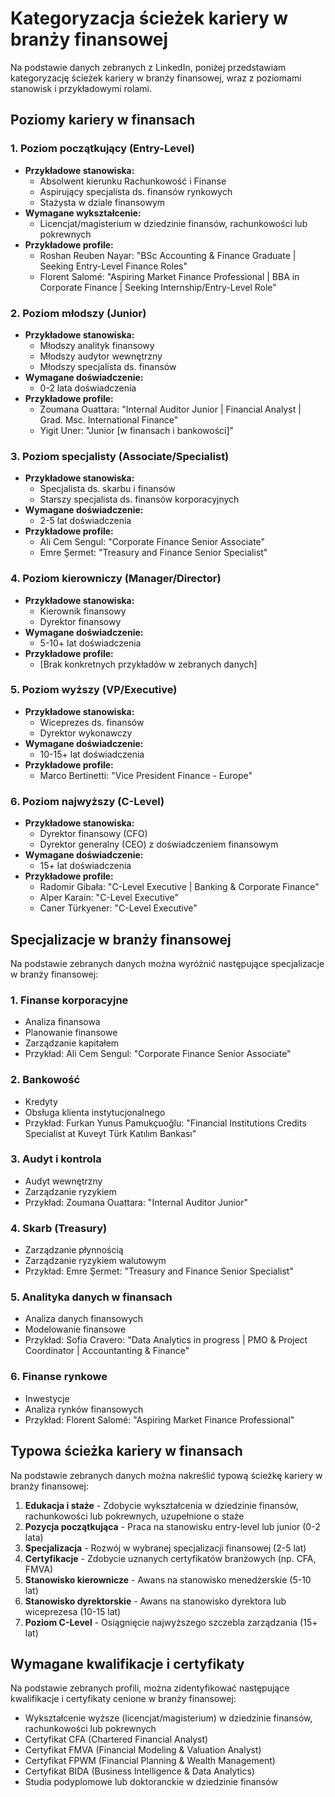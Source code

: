 # Kategoryzacja ścieżek kariery w branży finansowej

Na podstawie danych zebranych z LinkedIn, poniżej przedstawiam kategoryzację ścieżek kariery w branży finansowej, wraz z poziomami stanowisk i przykładowymi rolami.

## Poziomy kariery w finansach

### 1. Poziom początkujący (Entry-Level)
- **Przykładowe stanowiska:**
  - Absolwent kierunku Rachunkowość i Finanse
  - Aspirujący specjalista ds. finansów rynkowych
  - Stażysta w dziale finansowym
- **Wymagane wykształcenie:**
  - Licencjat/magisterium w dziedzinie finansów, rachunkowości lub pokrewnych
- **Przykładowe profile:**
  - Roshan Reuben Nayar: "BSc Accounting & Finance Graduate | Seeking Entry-Level Finance Roles"
  - Florent Salomé: "Aspiring Market Finance Professional | BBA in Corporate Finance | Seeking Internship/Entry-Level Role"

### 2. Poziom młodszy (Junior)
- **Przykładowe stanowiska:**
  - Młodszy analityk finansowy
  - Młodszy audytor wewnętrzny
  - Młodszy specjalista ds. finansów
- **Wymagane doświadczenie:**
  - 0-2 lata doświadczenia
- **Przykładowe profile:**
  - Zoumana Ouattara: "Internal Auditor Junior | Financial Analyst | Grad. Msc. International Finance"
  - Yigit Uner: "Junior [w finansach i bankowości]"

### 3. Poziom specjalisty (Associate/Specialist)
- **Przykładowe stanowiska:**
  - Specjalista ds. skarbu i finansów
  - Starszy specjalista ds. finansów korporacyjnych
- **Wymagane doświadczenie:**
  - 2-5 lat doświadczenia
- **Przykładowe profile:**
  - Ali Cem Sengul: "Corporate Finance Senior Associate"
  - Emre Şermet: "Treasury and Finance Senior Specialist"

### 4. Poziom kierowniczy (Manager/Director)
- **Przykładowe stanowiska:**
  - Kierownik finansowy
  - Dyrektor finansowy
- **Wymagane doświadczenie:**
  - 5-10+ lat doświadczenia
- **Przykładowe profile:**
  - [Brak konkretnych przykładów w zebranych danych]

### 5. Poziom wyższy (VP/Executive)
- **Przykładowe stanowiska:**
  - Wiceprezes ds. finansów
  - Dyrektor wykonawczy
- **Wymagane doświadczenie:**
  - 10-15+ lat doświadczenia
- **Przykładowe profile:**
  - Marco Bertinetti: "Vice President Finance - Europe"

### 6. Poziom najwyższy (C-Level)
- **Przykładowe stanowiska:**
  - Dyrektor finansowy (CFO)
  - Dyrektor generalny (CEO) z doświadczeniem finansowym
- **Wymagane doświadczenie:**
  - 15+ lat doświadczenia
- **Przykładowe profile:**
  - Radomir Gibała: "C-Level Executive | Banking & Corporate Finance"
  - Alper Karain: "C-Level Executive"
  - Caner Türkyener: "C-Level Executive"

## Specjalizacje w branży finansowej

Na podstawie zebranych danych można wyróżnić następujące specjalizacje w branży finansowej:

### 1. Finanse korporacyjne
- Analiza finansowa
- Planowanie finansowe
- Zarządzanie kapitałem
- Przykład: Ali Cem Sengul: "Corporate Finance Senior Associate"

### 2. Bankowość
- Kredyty
- Obsługa klienta instytucjonalnego
- Przykład: Furkan Yunus Pamukçuoğlu: "Financial Institutions Credits Specialist at Kuveyt Türk Katılım Bankası"

### 3. Audyt i kontrola
- Audyt wewnętrzny
- Zarządzanie ryzykiem
- Przykład: Zoumana Ouattara: "Internal Auditor Junior"

### 4. Skarb (Treasury)
- Zarządzanie płynnością
- Zarządzanie ryzykiem walutowym
- Przykład: Emre Şermet: "Treasury and Finance Senior Specialist"

### 5. Analityka danych w finansach
- Analiza danych finansowych
- Modelowanie finansowe
- Przykład: Sofia Cravero: "Data Analytics in progress | PMO & Project Coordinator | Accountanting & Finance"

### 6. Finanse rynkowe
- Inwestycje
- Analiza rynków finansowych
- Przykład: Florent Salomé: "Aspiring Market Finance Professional"

## Typowa ścieżka kariery w finansach

Na podstawie zebranych danych można nakreślić typową ścieżkę kariery w branży finansowej:

1. **Edukacja i staże** - Zdobycie wykształcenia w dziedzinie finansów, rachunkowości lub pokrewnych, uzupełnione o staże
2. **Pozycja początkująca** - Praca na stanowisku entry-level lub junior (0-2 lata)
3. **Specjalizacja** - Rozwój w wybranej specjalizacji finansowej (2-5 lat)
4. **Certyfikacje** - Zdobycie uznanych certyfikatów branżowych (np. CFA, FMVA)
5. **Stanowisko kierownicze** - Awans na stanowisko menedżerskie (5-10 lat)
6. **Stanowisko dyrektorskie** - Awans na stanowisko dyrektora lub wiceprezesa (10-15 lat)
7. **Poziom C-Level** - Osiągnięcie najwyższego szczebla zarządzania (15+ lat)

## Wymagane kwalifikacje i certyfikaty

Na podstawie zebranych profili, można zidentyfikować następujące kwalifikacje i certyfikaty cenione w branży finansowej:

- Wykształcenie wyższe (licencjat/magisterium) w dziedzinie finansów, rachunkowości lub pokrewnych
- Certyfikat CFA (Chartered Financial Analyst)
- Certyfikat FMVA (Financial Modeling & Valuation Analyst)
- Certyfikat FPWM (Financial Planning & Wealth Management)
- Certyfikat BIDA (Business Intelligence & Data Analytics)
- Studia podyplomowe lub doktoranckie w dziedzinie finansów
